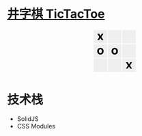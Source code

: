 # [井字棋 TicTacToe](https://game.aiwan.run/tictactoe/)

<p align="center">
    <img src="https://raw.githubusercontent.com/Debbl/solidjs-tic-tac-toe/main/public/logo.png" width="100px" />
</p>

# 技术栈

- SolidJS
- CSS Modules
